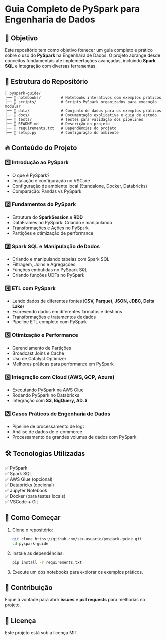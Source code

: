 # Guia Completo de PySpark para Engenharia de Dados

## 📌 Objetivo
Este repositório tem como objetivo fornecer um guia completo e prático sobre o uso do **PySpark** na Engenharia de Dados. O projeto abrange desde conceitos fundamentais até implementações avançadas, incluindo **Spark SQL** e integração com diversas ferramentas.

## 📂 Estrutura do Repositório
```
📂 pyspark-guide/
│── 📂 notebooks/         # Notebooks interativos com exemplos práticos
│── 📂 scripts/           # Scripts PySpark organizados para execução modular
│── 📂 data/              # Conjunto de dados para os exemplos práticos
│── 📂 docs/              # Documentação explicativa e guia de estudo
│── 📂 tests/             # Testes para validação dos pipelines
│── 📜 README.md          # Descrição do projeto
│── 📜 requirements.txt   # Dependências do projeto
│── 📜 setup.py           # Configuração do ambiente
```

## 🔥 Conteúdo do Projeto
### 1️⃣ Introdução ao PySpark
- O que é PySpark?
- Instalação e configuração no VSCode
- Configuração de ambiente local (Standalone, Docker, Databricks)
- Comparação: Pandas vs PySpark

### 2️⃣ Fundamentos do PySpark
- Estrutura do **SparkSession** e **RDD**
- DataFrames no PySpark: Criando e manipulando
- Transformações e Ações no PySpark
- Partições e otimização de performance

### 3️⃣ Spark SQL e Manipulação de Dados
- Criando e manipulando tabelas com Spark SQL
- Filtragem, Joins e Agregações
- Funções embutidas no PySpark SQL
- Criando funções UDFs no PySpark

### 4️⃣ ETL com PySpark
- Lendo dados de diferentes fontes (**CSV, Parquet, JSON, JDBC, Delta Lake**)
- Escrevendo dados em diferentes formatos e destinos
- Transformações e tratamentos de dados
- Pipeline ETL completo com PySpark

### 5️⃣ Otimização e Performance
- Gerenciamento de Partições
- Broadcast Joins e Cache
- Uso de Catalyst Optimizer
- Melhores práticas para performance em PySpark

### 6️⃣ Integração com Cloud (AWS, GCP, Azure)
- Executando PySpark na AWS Glue
- Rodando PySpark no Databricks
- Integração com **S3, BigQuery, ADLS**

### 7️⃣ Casos Práticos de Engenharia de Dados
- Pipeline de processamento de logs
- Análise de dados de e-commerce
- Processamento de grandes volumes de dados com PySpark

## 🛠 Tecnologias Utilizadas
✅ PySpark  
✅ Spark SQL  
✅ AWS Glue (opcional)  
✅ Databricks (opcional)  
✅ Jupyter Notebook  
✅ Docker (para testes locais)  
✅ VSCode + Git  

## 🚀 Como Começar
1. Clone o repositório:
   ```bash
   git clone https://github.com/seu-usuario/pyspark-guide.git
   cd pyspark-guide
   ```
2. Instale as dependências:
   ```bash
   pip install -r requirements.txt
   ```
3. Execute um dos notebooks para explorar os exemplos práticos.

## 📌 Contribuição
Fique à vontade para abrir **issues** e **pull requests** para melhorias no projeto.

## 📄 Licença
Este projeto está sob a licença MIT.


